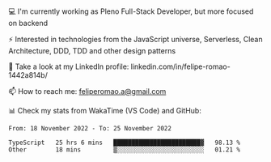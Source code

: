 💻 I'm currently working as Pleno Full-Stack Developer, but more focused on backend

⚡ Interested in technologies from the JavaScript universe, Serverless, Clean Architecture, DDD, TDD and other design patterns

👥 Take a look at my LinkedIn profile: linkedin.com/in/felipe-romao-1442a814b/

📫 How to reach me: feliperomao.a@gmail.com

📊 Check my stats from WakaTime (VS Code) and GitHub:

<!--START_SECTION:waka-->

```text
From: 18 November 2022 - To: 25 November 2022

TypeScript   25 hrs 6 mins   ████████████████████████▓   98.13 %
Other        18 mins         ▒░░░░░░░░░░░░░░░░░░░░░░░░   01.21 %
```

<!--END_SECTION:waka-->
